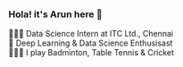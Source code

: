 ### Hola! it's Arun here 👋  
👨🏻‍💻 Data Science Intern at ITC Ltd., Chennai  
🔭 Deep Learning & Data Science Enthusisast  
🏌🏻‍♀️ I play Badminton, Table Tennis & Cricket  
<!--
**ArunPalaniappan/ArunPalaniappan** is a ✨ _special_ ✨ repository because its `README.md` (this file) appears on your GitHub profile.

Here are some ideas to get you started:

- 🔭 I’m currently working on ...
- 🌱 I’m currently learning ...
- 👯 I’m looking to collaborate on ...
- 🤔 I’m looking for help with ...
- 💬 Ask me about ...
- 📫 How to reach me: ...
- 😄 Pronouns: ...
- ⚡ Fun fact: ...
-->

